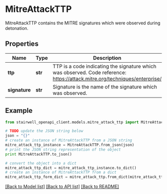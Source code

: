 # MitreAttackTTP

MitreAttackTTP contains the MITRE signatures which were observed during detonation.

## Properties
Name | Type | Description | Notes
------------ | ------------- | ------------- | -------------
**ttp** | **str** | TTP is a code indicating the signature which was observed. Code reference: https://attack.mitre.org/techniques/enterprise/ | [optional] 
**signature** | **str** | Signature is the name of the signature which was observed. | [optional] 

## Example

```python
from stairwell_openapi_client.models.mitre_attack_ttp import MitreAttackTTP

# TODO update the JSON string below
json = "{}"
# create an instance of MitreAttackTTP from a JSON string
mitre_attack_ttp_instance = MitreAttackTTP.from_json(json)
# print the JSON string representation of the object
print MitreAttackTTP.to_json()

# convert the object into a dict
mitre_attack_ttp_dict = mitre_attack_ttp_instance.to_dict()
# create an instance of MitreAttackTTP from a dict
mitre_attack_ttp_form_dict = mitre_attack_ttp.from_dict(mitre_attack_ttp_dict)
```
[[Back to Model list]](../README.md#documentation-for-models) [[Back to API list]](../README.md#documentation-for-api-endpoints) [[Back to README]](../README.md)


